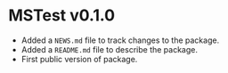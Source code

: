 # MSTest v0.1.0

* Added a `NEWS.md` file to track changes to the package.
* Added a `README.md` file to describe the package.
* First public version of package.
